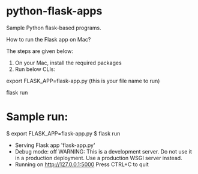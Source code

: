 # python-flask-apps
Sample Python flask-based programs.

How to run the Flask app on Mac? 

The steps are given below:

1. On your Mac, install the required packages
2. Run below CLIs:
   
export FLASK_APP=flask-app.py (this is your file name to run) 

flask run

Sample run:
============

$ export FLASK_APP=flask-app.py
$ flask run
 * Serving Flask app 'flask-app.py'
 * Debug mode: off
WARNING: This is a development server. Do not use it in a production deployment. Use a production WSGI server instead.
 * Running on http://127.0.0.1:5000
Press CTRL+C to quit
